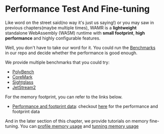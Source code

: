 # Performance Test And Fine-tuning

Like word on the street said(no way it's just us saying!) or you may saw in previous chapters(maybe multiple times), WAMR is a **lightweight** standalone WebAssembly (WASM) runtime with **small footprint**, **high performance** and highly configurable features.

Well, you don't have to take our word for it. You could run the [Benchmarks](./tests/benchmarks) in our repo and decide whether the performance is good enough.

We provide multiple benchmarks that you could try:

- [PolyBench](../../../tests/benchmarks/polybench)
- [CoreMark](../../../tests/benchmarks/coremark)
- [Sightglass](../../../tests/benchmarks/sightglass)
- [JetStream2](../../../tests/benchmarks/jetstream)

For the memory footprint, you can refer to the links below.

- [Performance and footprint data](https://github.com/bytecodealliance/wasm-micro-runtime/wiki/Performance): checkout [here](https://github.com/bytecodealliance/wasm-micro-runtime/wiki/Performance) for the performance and footprint data

And in the later section of this chapter, we provide tutorials on memory fine-tuning. You can [profile memory usage](../../../doc/build_wamr.md#enable-memory-profiling-experiment) and [tunning memory usage](../../../doc/memory_tune.md)